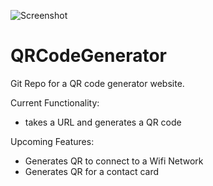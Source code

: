 ![Screenshot](https://ibb.co/bWcVBCR)

# QRCodeGenerator

Git Repo for a QR code generator website.

Current Functionality:
  - takes a URL and generates a QR code

Upcoming Features:
  - Generates QR to connect to a Wifi Network
  - Generates QR for a contact card
